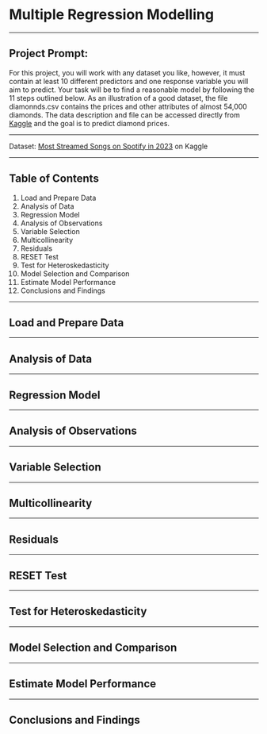 # Multiple Regression Modelling

***

## Project Prompt:  
For this project, you will work with any dataset you like, however, it must contain at least 10 different predictors and one response variable you will aim to predict. Your task will be to find a reasonable model by following the 11 steps outlined below. As an illustration of a good dataset, the file diamonnds.csv contains the prices and other attributes of almost 54,000 diamonds. The data description and file can be accessed directly from [Kaggle](https://www.kaggle.com/shivam2503/diamonds) and the goal is to predict diamond prices.  

***

Dataset: [Most Streamed Songs on Spotify in 2023](https://www.kaggle.com/datasets/nelgiriyewithana/top-spotify-songs-2023) on Kaggle 

***

## Table of Contents
1. Load and Prepare Data  
2. Analysis of Data  
3. Regression Model  
4. Analysis of Observations  
5. Variable Selection  
6. Multicollinearity
7. Residuals
8. RESET Test
9. Test for Heteroskedasticity
10. Model Selection and Comparison
11. Estimate Model Performance
12. Conclusions and Findings

***
## Load and Prepare Data

***
## Analysis of Data  

***
## Regression Model  

***
## Analysis of Observations

***
## Variable Selection

***
## Multicollinearity

***
## Residuals

***
## RESET Test

***
## Test for Heteroskedasticity

***
## Model Selection and Comparison

***
## Estimate Model Performance

***
## Conclusions and Findings

